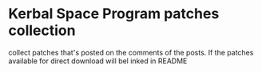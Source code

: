 # Kerbal Space Program patches collection
collect patches that's posted on the comments of the posts.
If the patches available for direct download will bel inked in README
